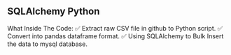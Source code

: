 ## SQLAlchemy Python

What Inside The Code:
✅ Extract raw CSV file in github to Python script.
✅ Convert into pandas dataframe format.
✅ Using SQLAlchemy to Bulk Insert the data to mysql database.



